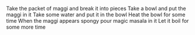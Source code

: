 Take the packet of maggi and break it into pieces
Take a bowl and put the maggi in it 
Take some water and put it in the bowl
Heat the bowl for some time 
When the maggi appears spongy pour magic masala in it
Let it boil for some more time